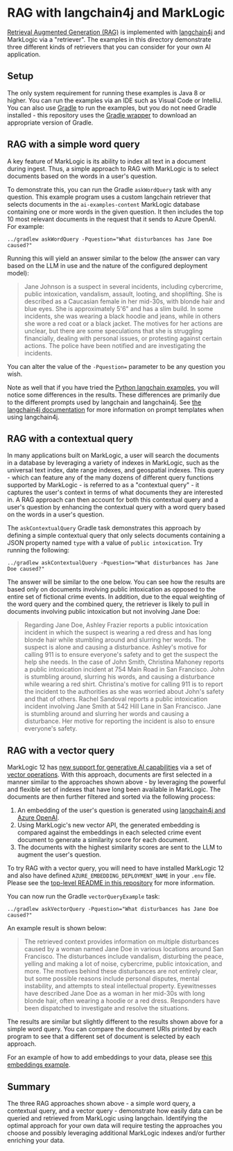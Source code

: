 # RAG with langchain4j and MarkLogic

[Retrieval Augmented Generation (RAG)](https://docs.langchain4j.dev/tutorials/rag) is implemented with
[langchain4j](https://docs.langchain4j.dev/intro) and MarkLogic via a "retriever". The examples in this
directory demonstrate three different kinds of retrievers that you can consider for your own AI application.

## Setup

The only system requirement for running these examples is Java 8 or higher. You can run the examples via an IDE such as 
Visual Code or IntelliJ. You can also use [Gradle](https://gradle.org/) to run the examples, but you do not
need Gradle installed - this repository uses the [Gradle wrapper](https://docs.gradle.org/current/userguide/gradle_wrapper.html) 
to download an appropriate version of Gradle.

## RAG with a simple word query

A key feature of MarkLogic is its ability to index all text in a document during ingest. Thus, a simple approach to RAG
with MarkLogic is to select documents based on the words in a user's question. 

To demonstrate this, you can run the Gradle `askWordQuery` task with any question. This example program uses a custom 
langchain retriever that selects documents in the `ai-examples-content` MarkLogic database containing one or more words
in the given question. It then includes the top 10 most relevant documents in the request that it sends to Azure OpenAI.
For example:

    ../gradlew askWordQuery -Pquestion="What disturbances has Jane Doe caused?"

Running this will yield an answer similar to the below (the answer can vary based on the LLM in use and the nature
of the configured deployment model):

> Jane Johnson is a suspect in several incidents, including cybercrime, public intoxication, vandalism, assault, 
> looting, and shoplifting. She is described as a Caucasian female in her mid-30s, with blonde hair and blue eyes. 
> She is approximately 5'6" and has a slim build. In some incidents, she was wearing a black hoodie and jeans, 
> while in others she wore a red coat or a black jacket. The motives for her actions are unclear, but there are 
> some speculations that she is struggling financially, dealing with personal issues, or protesting against 
> certain actions. The police have been notified and are investigating the incidents.

You can alter the value of the `-Pquestion=` parameter to be any question you wish.

Note as well that if you have tried the [Python langchain examples](../rag-langchain-python/README.md), you will notice
some differences in the results. These differences are primarily due to the different prompts used by langchain and 
langchain4j. See [the langchain4j documentation](https://docs.langchain4j.dev/intro) for more information on prompt
templates when using langchain4j. 


## RAG with a contextual query

In many applications built on MarkLogic, a user will search the documents in a database by leveraging a variety of
indexes in MarkLogic, such as the universal text index, date range indexes, and geospatial indexes. This query - which
can feature any of the many dozens of different query functions supported by MarkLogic - is referred to as a
"contextual query" - it captures the user's context in terms of what documents they are interested in. A RAG approach
can then account for both this contextual query and a user's question by enhancing the contextual query with a word
query based on the words in a user's question.

The `askContextualQuery` Gradle task demonstrates this approach by defining a simple contextual query that only
selects documents containing a JSON property named `type` with a value of `public intoxication`.
Try running the following:

    ../gradlew askContextualQuery -Pquestion="What disturbances has Jane Doe caused?" 

The answer will be similar to the one below. You can see how the results are based only on documents involving public
intoxication as opposed to the entire set of fictional crime events. In addition, due to the equal weighting of the 
word query and the combined query, the retriever is likely to pull in documents involving public intoxication but 
not involving Jane Doe:

> Regarding Jane Doe, Ashley Frazier reports a public intoxication incident in which the suspect is wearing a 
> red dress and has long blonde hair while stumbling around and slurring her words. The suspect is alone and 
> causing a disturbance. Ashley's motive for calling 911 is to ensure everyone's safety and to get the suspect 
> the help she needs. In the case of John Smith, Christina Mahoney reports a public intoxication incident at 
> 754 Main Road in San Francisco. John is stumbling around, slurring his words, and causing a disturbance 
> while wearing a red shirt. Christina's motive for calling 911 is to report the incident to the authorities 
> as she was worried about John's safety and that of others. Rachel Sandoval reports a public intoxication 
> incident involving Jane Smith at 542 Hill Lane in San Francisco. Jane is stumbling around and slurring 
> her words and causing a disturbance. Her motive for reporting the incident is also to ensure everyone's safety.


## RAG with a vector query

MarkLogic 12 has
[new support for generative AI capabilities](https://investors.progress.com/news-releases/news-release-details/progress-announces-powerful-new-generative-ai-capabilities)
via a set of [vector operations](https://docs.marklogic.com/12.0/vec/vector-operations). With this approach,
documents are first selected in a manner similar to the approaches shown above - by leveraging the powerful and flexible
set of indexes that have long been available in MarkLogic. The documents are then further filtered and sorted via
the following process:

1. An embedding of the user's question is generated using [langchain4j and Azure OpenAI](https://docs.langchain4j.dev/integrations/embedding-models/azure-open-ai).
2. Using MarkLogic's new vector API, the generated embedding is compared against the embeddings in each
   selected crime event document to generate a similarity score for each document.
3. The documents with the highest similarity scores are sent to the LLM to augment the user's question.

To try RAG with a vector query, you will need to have installed MarkLogic 12 and also have defined
`AZURE_EMBEDDING_DEPLOYMENT_NAME` in your `.env` file. Please see the
[top-level README in this repository](../README.md) for more information.

You can now run the Gradle `vectorQueryExample` task:

    ../gradlew askVectorQuery -Pquestion="What disturbances has Jane Doe caused?" 

An example result is shown below:

> The retrieved context provides information on multiple disturbances caused by a woman named Jane Doe in various
> locations around San Francisco. The disturbances include vandalism, disturbing the peace, yelling and making a lot
> of noise, cybercrime, public intoxication, and more. The motives behind these disturbances are not entirely clear,
> but some possible reasons include personal disputes, mental instability, and attempts to steal intellectual
> property. Eyewitnesses have described Jane Doe as a woman in her mid-30s with long blonde hair, often wearing a
> hoodie or a red dress. Responders have been dispatched to investigate and resolve the situations.

The results are similar but slightly different to the results shown above for a simple word query. You can compare
the document URIs printed by each program to see that a different set of document is selected by each approach.

For an example of how to add embeddings to your data, please see [this embeddings example](../embedding-langchain-java/README.md).

## Summary

The three RAG approaches shown above - a simple word query, a contextual query, and a vector query - demonstrate how
easily data can be queried and retrieved from MarkLogic using langchain. Identifying the optimal approach for your own
data will require testing the approaches you choose and possibly leveraging additional MarkLogic indexes and/or
further enriching your data. 
